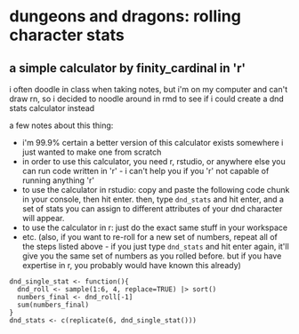 # dungeons and dragons: rolling character stats
## a simple calculator by finity_cardinal in 'r'
i often doodle in class when taking notes, but i'm on my computer and can't draw rn, so i decided to noodle around in rmd to see if i could create a dnd stats calculator instead

a few notes about this thing:
- i'm 99.9% certain a better version of this calculator exists somewhere i just wanted to make one from scratch
- in order to use this calculator, you need r, rstudio, or anywhere else you can run code written in 'r' - i can't help you if you 'r' not capable of running anything 'r'
- to use the calculator in rstudio: copy and paste the following code chunk in your console, then hit enter. then, type `dnd_stats` and hit enter, and a set of stats you can assign to different attributes of your dnd character will appear.
- to use the calculator in r: just do the exact same stuff in your workspace
- etc. 
(also, if you want to re-roll for a new set of numbers, repeat all of the steps listed above - if you just type `dnd_stats` and hit enter again, it'll give you the same set of numbers as you rolled before. but if you have expertise in r, you probably would have known this already) 

```{r}
dnd_single_stat <- function(){
  dnd_roll <- sample(1:6, 4, replace=TRUE) |> sort()
  numbers_final <- dnd_roll[-1]
  sum(numbers_final)
}
dnd_stats <- c(replicate(6, dnd_single_stat()))
```
